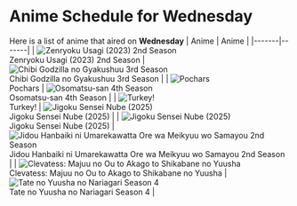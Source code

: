 # Anime Schedule for Wednesday
Here is a list of anime that aired on **Wednesday** 
| Anime | Anime |
|-------|-------|
| ![Zenryoku Usagi (2023) 2nd Season](https://cdn.myanimelist.net/images/anime/1297/150031.webp)<br>Zenryoku Usagi (2023) 2nd Season | ![Chibi Godzilla no Gyakushuu 3rd Season](https://cdn.myanimelist.net/images/anime/1859/150334.webp)<br>Chibi Godzilla no Gyakushuu 3rd Season |
| ![Pochars](https://cdn.myanimelist.net/images/anime/1155/145243.webp)<br>Pochars | ![Osomatsu-san 4th Season](https://cdn.myanimelist.net/images/anime/1018/150416.webp)<br>Osomatsu-san 4th Season |
| ![Turkey!](https://cdn.myanimelist.net/images/anime/1977/150952.webp)<br>Turkey! | ![Jigoku Sensei Nube (2025)](https://cdn.myanimelist.net/images/anime/1637/148197.webp)<br>Jigoku Sensei Nube (2025) |
| ![Jigoku Sensei Nube (2025)](https://cdn.myanimelist.net/images/anime/1637/148197.webp)<br>Jigoku Sensei Nube (2025) | ![Jidou Hanbaiki ni Umarekawatta Ore wa Meikyuu wo Samayou 2nd Season](https://cdn.myanimelist.net/images/anime/1297/150516.webp)<br>Jidou Hanbaiki ni Umarekawatta Ore wa Meikyuu wo Samayou 2nd Season |
| ![Clevatess: Majuu no Ou to Akago to Shikabane no Yuusha](https://cdn.myanimelist.net/images/anime/1255/150593.webp)<br>Clevatess: Majuu no Ou to Akago to Shikabane no Yuusha | ![Tate no Yuusha no Nariagari Season 4](https://cdn.myanimelist.net/images/anime/1638/150592.webp)<br>Tate no Yuusha no Nariagari Season 4 |
